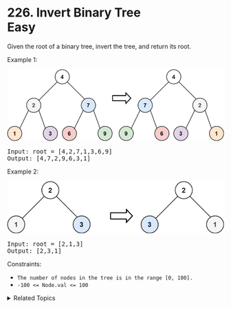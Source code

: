 # 226. Invert Binary Tree<br> Easy

Given the root of a binary tree, invert the tree, and return its root.

Example 1:

![](assets/invert1-tree.jpg)

<pre>
Input: root = [4,2,7,1,3,6,9]
Output: [4,7,2,9,6,3,1]
</pre>

Example 2:

![](assets/invert2-tree.jpg)

<pre>
Input: root = [2,1,3]
Output: [2,3,1]
</pre>

Constraints:

- `The number of nodes in the tree is in the range [0, 100].`
- `-100 <= Node.val <= 100`

<details>

<summary> Related Topics </summary>

-   `Binary Tree`
-   `Depth-first Search`

</details>